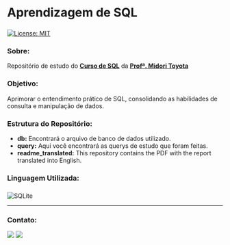# Aprendizagem de SQL

###
[![License: MIT](https://img.shields.io/badge/License-MIT-black.svg)](https://opensource.org/licenses/MIT) 

### Sobre:

Repositório de estudo do <a href="https://www.udemy.com/course/sql-para-analise-de-dados/">**Curso de SQL**</a> da <a href="https://github.com/MidoriToyota">**Profª. Midori Toyota**</a> 

### Objetivo:

Aprimorar o entendimento prático de SQL, consolidando as habilidades de consulta e manipulação de dados.

### Estrutura do Repositório:
- <strong>db:</strong> Encontrará o arquivo de banco de dados utilizado.  
- <strong>query:</strong> Aqui você encontrará as querys de estudo que foram feitas.
- <strong>readme_translated:</strong> This repository contains the PDF with the report translated into English.

### Linguagem Utilizada:
###
![SQLite](https://img.shields.io/badge/sqlite-%2307405e.svg?style=for-the-badge&logo=sqlite&logoColor=white&color=black)

---
### Contato:

<div>
  <a href="https://linkedin.com/in/marcospontesjunior" target="_blank"><img src="https://img.shields.io/badge/linkedin-%230077B5.svg?style=for-the-badge&logo=linkedin&logoColor=white&color=black" target="_blank"></a>  
  <a href = "mailto:marcospntsjunior@gmail.com"><img src="https://img.shields.io/badge/Gmail-D14836?style=for-the-badge&logo=gmail&logoColor=white&color=black" target="_blank"></a>
</div>
